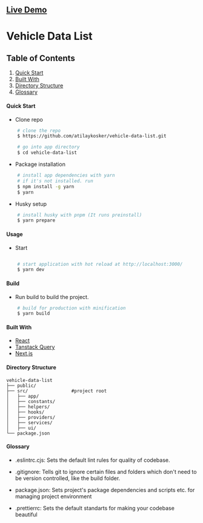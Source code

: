 ## [Live Demo](https://vehicle-data-list.vercel.app/)

# Vehicle Data List

## Table of Contents
  1. [Quick Start](#quick-start)
  1. [Built With](#built-with)
  1. [Directory Structure](#directory-structure)
  1. [Glossary](#glossary)
#### Quick Start

- Clone repo
```bash
    # clone the repo
    $ https://github.com/atilaykosker/vehicle-data-list.git

    # go into app directory
    $ cd vehicle-data-list
```

- Package installation
```bash
    # install app dependencies with yarn
    # if it's not installed. run 
    $ npm install -g yarn
    $ yarn
```
- Husky setup
```bash
    # install husky with pnpm (It runs preinstall)
    $ yarn prepare 
```

#### Usage
- Start
```bash

    # start application with hot reload at http://localhost:3000/
    $ yarn dev
```
#### Build
- Run build to build the project.

```bash
    # build for production with minification
    $ yarn build
```
#### Built With
- [React](https://reactjs.org/)
- [Tanstack Query](https://tanstack.com/query/)
- [Next.js](https://nextjs.org/)

#### Directory Structure
```
vehicle-data-list
├── public/  
├── src/                #project root
│   ├── app/
│   ├── constants/
│   ├── helpers/
│   ├── hooks/
│   ├── providers/
│   ├── services/
│   ├── ui/
└── package.json
```
#### Glossary

- .eslintrc.cjs: Sets the default lint rules for quality of codebase.

- .gitignore: Tells git to ignore certain files and folders which don't need to be version controlled, like the build folder.

- package.json: Sets project's package dependencies and scripts etc. for managing project environment

- .prettierrc: Sets the default standarts for making your codebase beautiful
